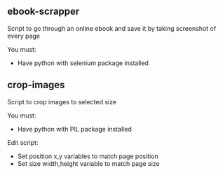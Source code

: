 ## ebook-scrapper
Script to go through an online ebook and save it by taking screenshot of every page

You must:
* Have python with selenium package installed

## crop-images
Script to crop images to selected size

You must:
* Have python with PIL package installed

Edit script:
* Set position x,y variables to match page position
* Set size width,height variable to match page size